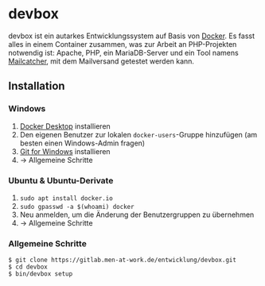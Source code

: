 # devbox

devbox ist ein autarkes Entwicklungssystem auf Basis von
[Docker][1]. Es fasst alles in einem Container zusammen, was zur
Arbeit an PHP-Projekten notwendig ist: Apache, PHP, ein MariaDB-Server
und ein Tool namens [Mailcatcher][2], mit dem Mailversand getestet
werden kann.

## Installation

### Windows

1. [Docker Desktop][3] installieren
2. Den eigenen Benutzer zur lokalen `docker-users`-Gruppe hinzufügen
   (am besten einen Windows-Admin fragen)
3. [Git for Windows][4] installieren
4. → Allgemeine Schritte

### Ubuntu & Ubuntu-Derivate

1. `sudo apt install docker.io`
2. `sudo gpasswd -a $(whoami) docker`
3. Neu anmelden, um die Änderung der Benutzergruppen zu übernehmen
4. → Allgemeine Schritte

### Allgemeine Schritte

```
$ git clone https://gitlab.men-at-work.de/entwicklung/devbox.git
$ cd devbox
$ bin/devbox setup
```

[1]: https://www.docker.com/
[2]: https://mailcatcher.me/
[3]: https://www.docker.com/products/docker-desktop
[4]: https://gitforwindows.org/

